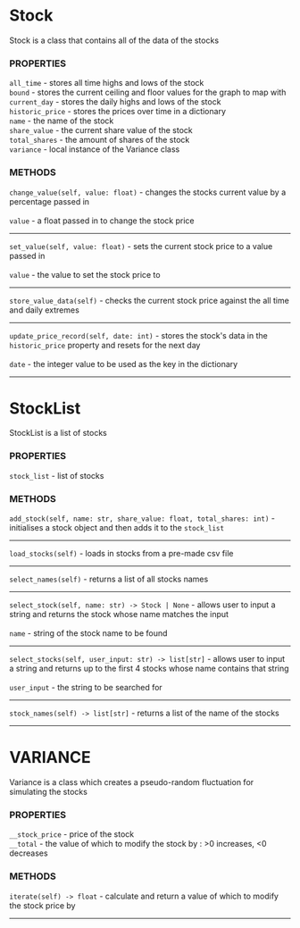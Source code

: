 # Stock

Stock is a class that contains all of the data of the stocks

### PROPERTIES
`all_time` - stores all time highs and lows of the stock\
`bound` - stores the current ceiling and floor values for the graph to map with\
`current_day` - stores the daily highs and lows of the stock\
`historic_price` - stores the prices over time in a dictionary\
`name` - the name of the stock\
`share_value` - the current share value of the stock\
`total_shares` - the amount of shares of the stock\
`variance` - local instance of the Variance class

### METHODS
`change_value(self, value: float)` - changes the stocks current value by a percentage passed in\
\
`value` - a float passed in to change the stock price

---
`set_value(self, value: float)` - sets the current stock price to a value passed in\
\
`value` - the value to set the stock price to

---
`store_value_data(self)` - checks the current stock price against the all time and daily extremes

---
`update_price_record(self, date: int)` - stores the stock's data in the `historic_price` property and resets for the next day\
\
`date` - the integer value to be used as the key in the dictionary

---

# StockList

StockList is a list of stocks

### PROPERTIES
`stock_list` - list of stocks

### METHODS
`add_stock(self, name: str, share_value: float, total_shares: int)` - initialises a stock object and then adds it to the `stock_list`

---
`load_stocks(self)` - loads in stocks from a pre-made csv file

---
`select_names(self)` - returns a list of all stocks names

---
`select_stock(self, name: str) -> Stock | None` - allows user to input a string and returns the stock whose name matches the input\
\
`name` - string of the stock name to be found

---
`select_stocks(self, user_input: str) -> list[str]` - allows user to input a string and returns up to the first 4 stocks whose name contains that string\
\
`user_input` - the string to be searched for

---
`stock_names(self) -> list[str]` - returns a list of the name of the stocks

---

# VARIANCE

Variance is a class which creates a pseudo-random fluctuation for simulating the stocks

### PROPERTIES
`__stock_price` - price of the stock\
`__total` - the value of which to modify the stock by : >0 increases, <0 decreases

### METHODS
`iterate(self) -> float` - calculate and return a value of which to modify the stock price by

---
```
